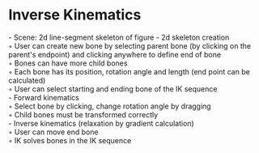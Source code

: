 <h1>Inverse Kinematics</h1>
- Scene: 2d line-segment skeleton of figure
- 2d skeleton creation</br>
  ◦ User can create new bone by selecting parent bone (by clicking on the parent's endpoint) and clicking anywhere to define
  end of bone</br>
  ◦ Bones can have more child bones</br>
  ◦ Each bone has its position, rotation angle and length (end point can be calculated)</br>
  ◦ User can select starting and ending bone of the IK sequence</br>
- Forward kinematics</br>
  ◦ Select bone by clicking, change rotation angle by dragging</br>
  ◦ Child bones must be transformed correctly </br>
- Inverse kinematics (relaxation by gradient calculation)</br>
  ◦ User can move end bone</br>
  ◦ IK solves bones in the IK sequence
